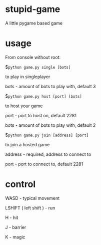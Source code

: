 # stupid-game
A little pygame based game

# usage
From console without root:



$`python game.py single [bots]`

to play in singleplayer

bots - amount of bots to play with, default 3



$`python game.py host [port] [bots]`

to host your game

port - port to host on, default 2281

bots - amount of bots to play with, default 2



$`python game.py join [address] [port]`

to join a hosted game

address - required, address to connect to

port - port to connect to, default 2281

# control

WASD - typical movement

LSHIFT ( left shift ) - run

H - hit

J - barrier

K - magic
